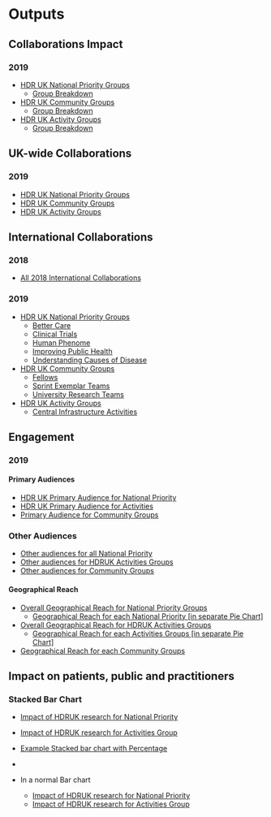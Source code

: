# Outputs

## Collaborations Impact

### 2019

- [HDR UK National Priority Groups](https://raw.githubusercontent.com/HDRUK/researchfish-data-analysis/main/outputs/collaborations/all_np_collaborations_impact.png)
  - [Group Breakdown](https://raw.githubusercontent.com/HDRUK/researchfish-data-analysis/main/outputs/collaborations/np_collaborations_impact.png)
- [HDR UK Community Groups](https://raw.githubusercontent.com/HDRUK/researchfish-data-analysis/main/outputs/collaborations/all_comm_collaborations_impact.png)
  - [Group Breakdown](https://raw.githubusercontent.com/HDRUK/researchfish-data-analysis/main/outputs/collaborations/comm_collaborations_impact.png)
- [HDR UK Activity Groups](https://raw.githubusercontent.com/HDRUK/researchfish-data-analysis/main/outputs/collaborations/all_hdr_act_collaborations_impact.png)
  - [Group Breakdown](https://raw.githubusercontent.com/HDRUK/researchfish-data-analysis/main/outputs/collaborations/hdr_act_collaborations_impact.png)

## UK-wide Collaborations

### 2019

- [HDR UK National Priority Groups](https://app.powerbi.com/view?r=eyJrIjoiMTc3ZTJiYmItZGQ5Mi00ODZjLTllNzgtY2MwMTQ4OTVhZGJjIiwidCI6Ijg0NGNhY2IxLTcwMjctNDI2My05ZDhhLTE4ZmFhNWJmMDgzOSJ9)
- [HDR UK Community Groups](https://app.powerbi.com/view?r=eyJrIjoiNjlhZmYyZDMtMmM1Yy00NmY2LTk2MDgtZTVlNzY5ZTFkZjUyIiwidCI6Ijg0NGNhY2IxLTcwMjctNDI2My05ZDhhLTE4ZmFhNWJmMDgzOSJ9)
- [HDR UK Activity Groups](https://app.powerbi.com/view?r=eyJrIjoiZmJjMDA1N2ItYTZjMC00NDAwLTg0YzctNmJjZTljOTIyYzM1IiwidCI6Ijg0NGNhY2IxLTcwMjctNDI2My05ZDhhLTE4ZmFhNWJmMDgzOSJ9)

## International Collaborations

### 2018

- [All 2018 International Collaborations](https://htmlpreview.github.io/?https://github.com/HDRUK/researchfish-data-analysis/blob/main/outputs/collaborations/international_collabs/researchfish_2018_international_colabs.html)

### 2019

- [HDR UK National Priority Groups](https://htmlpreview.github.io/?https://github.com/HDRUK/researchfish-data-analysis/blob/main/outputs/collaborations/international_collabs/national_priority_2019_international_colabs.html)
  - [Better Care](https://htmlpreview.github.io/?https://github.com/HDRUK/researchfish-data-analysis/blob/main/outputs/collaborations/international_collabs/Better%20Care_2019.html)
  - [Clinical Trials](https://htmlpreview.github.io/?https://github.com/HDRUK/researchfish-data-analysis/blob/main/outputs/collaborations/international_collabs/Clinical%20Trials_2019.html)
  - [Human Phenome](https://htmlpreview.github.io/?https://github.com/HDRUK/researchfish-data-analysis/blob/main/outputs/collaborations/international_collabs/Human%20Phenome_2019.html)
  - [Improving Public Health](https://htmlpreview.github.io/?https://github.com/HDRUK/researchfish-data-analysis/blob/main/outputs/collaborations/international_collabs/Improving%20Public%20Health_2019.html)
  - [Understanding Causes of Disease](https://htmlpreview.github.io/?https://github.com/HDRUK/researchfish-data-analysis/blob/main/outputs/collaborations/international_collabs/Understanding%20Causes%20of%20Disease_2019.html)
- [HDR UK Community Groups](https://htmlpreview.github.io/?https://github.com/HDRUK/researchfish-data-analysis/blob/main/outputs/collaborations/international_collabs/community_group_2019_international_colabs.html)
  - [Fellows](https://htmlpreview.github.io/?https://github.com/HDRUK/researchfish-data-analysis/blob/main/outputs/collaborations/international_collabs/Fellows_2019.html)
  - [Sprint Exemplar Teams](https://htmlpreview.github.io/?https://github.com/HDRUK/researchfish-data-analysis/blob/main/outputs/collaborations/international_collabs/Sprint%20Exemplar%20teams_2019.html)
  - [University Research Teams](https://htmlpreview.github.io/?https://github.com/HDRUK/researchfish-data-analysis/blob/main/outputs/collaborations/international_collabs/Univerisity%20research%20teams_2019.html)
- [HDR UK Activity Groups](https://htmlpreview.github.io/?https://github.com/HDRUK/researchfish-data-analysis/blob/main/outputs/collaborations/international_collabs/hdruk_activity_2019_international_colabs.html)
  - [Central Infrastructure Activities](https://htmlpreview.github.io/?https://github.com/HDRUK/researchfish-data-analysis/blob/main/outputs/collaborations/international_collabs/Central%20Infrastructure%20Activities_2019.html)

## Engagement

### 2019

#### Primary Audiences
- [HDR UK Primary Audience for National Priority](https://raw.githubusercontent.com/HDRUK/researchfish-data-analysis/main/outputs/Primary%20Audience%20for%20National%20priority.png)
- [HDR UK Primary Audience for Activities](https://raw.githubusercontent.com/HDRUK/researchfish-data-analysis/main/outputs/Primary%20Audience%20for%20HDRUK%20Activities.png)
- [Primary Audience for Community Groups](https://raw.githubusercontent.com/HDRUK/researchfish-data-analysis/main/outputs/Primary%20Audience%20for%20Community%20Groups.png)

### Other Audiences
- [Other audiences for all National Priority](https://raw.githubusercontent.com/HDRUK/researchfish-data-analysis/main/outputs/Other%20audiences%20for%20all%20national%20priority.png)
- [Other audiences for HDRUK Activities Groups](https://raw.githubusercontent.com/HDRUK/researchfish-data-analysis/main/outputs/Other%20Audiences%20for%20Activities%20Group.png)
- [Other audiences for Community Groups](https://raw.githubusercontent.com/HDRUK/researchfish-data-analysis/main/outputs/Other%20Audiences%20for%20Community%20Groups.png)

#### Geographical Reach

- [Overall Geographical Reach for National Priority Groups](https://raw.githubusercontent.com/HDRUK/researchfish-data-analysis/main/outputs/Geographical%20Distribution%20for%20National%20Priority%20Groups_Single%20Pie%20Chart.png)
  - [Geographical Reach for each National Priority [in separate Pie Chart]](https://raw.githubusercontent.com/HDRUK/researchfish-data-analysis/main/outputs/Geographical%20reach%20for%20National%20priority.png)
- [Overall Geographical Reach for HDRUK Activities Groups](https://raw.githubusercontent.com/HDRUK/researchfish-data-analysis/main/outputs/Geographical%20Distribution%20for%20HDRUK%20Activities%20Groups.png)
  - [Geographical Reach for each Activities Groups [in separate Pie Chart]](https://raw.githubusercontent.com/HDRUK/researchfish-data-analysis/main/outputs/Geographical%20Reach%20for%20Activities%20Group.png)
- [Geographical Reach for each Community Groups](https://raw.githubusercontent.com/HDRUK/researchfish-data-analysis/main/outputs/Geographical%20Reach%20for%20Activities%20Group.png)

## Impact on patients, public and practitioners

### Stacked Bar Chart

- [Impact of HDRUK research for National Priority](https://raw.githubusercontent.com/HDRUK/researchfish-data-analysis/main/outputs/Impact%20of%20HDR%20UK%20research%20for%20National%20Priority%20Group.png)
- [Impact of HDRUK research for Activities Group](https://raw.githubusercontent.com/HDRUK/researchfish-data-analysis/main/outputs/Impact%20of%20HDR%20UK%20research%20for%20HDRUK%20Activities%20Group.png)

- [Example Stacked bar chart with Percentage](https://raw.githubusercontent.com/HDRUK/researchfish-data-analysis/main/outputs/Example%20Stacked%20Bar%20Chart.png)
-
- In a normal Bar chart
  - [Impact of HDRUK research for National Priority](https://raw.githubusercontent.com/HDRUK/researchfish-data-analysis/main/outputs/Impact%20of%20HDRUK%20research%20for%20NP.png)
  - [Impact of HDRUK research for Activities Group](https://raw.githubusercontent.com/HDRUK/researchfish-data-analysis/main/outputs/Impact%20of%20HDRUK%20research%20for%20Activities%20Group.png)



